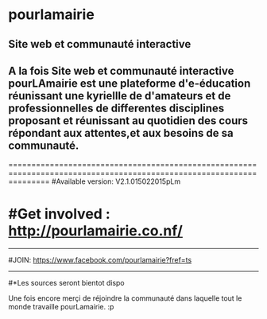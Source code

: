 # pourlamairie
Site web et communauté interactive
---------------------------------------------------------------------------------------------------------------------
A la fois Site web et communauté interactive
pourLAmairie est une plateforme d'e-éducation
réunissant une kyriellle de d'amateurs
et de professionnelles de differentes disciplines
proposant et réunissant au quotidien des cours
répondant aux attentes,et aux besoins de sa communauté.
----------------------------------------------------------------------------------------------------------------------

=====================================================================================================================
#Available version: V2.1.015022015pLm

#Get involved     : http://pourlamairie.co.nf/
=====================================================================================================================

*********************************************************************************************************************
#JOIN: https://www.facebook.com/pourlamairie?fref=ts
*********************************************************************************************************************


#*Les sources seront bientot dispo


Une fois encore merçi de réjoindre la communauté dans laquelle tout le monde travaille pourLamairie. :p


